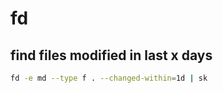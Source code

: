 # fd

## find files modified in last x days

```bash
fd -e md --type f . --changed-within=1d | sk
```
